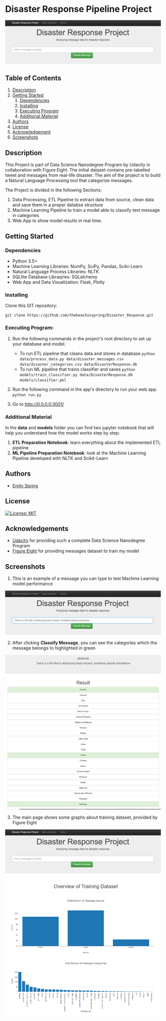 # Disaster Response Pipeline Project

![Intro Pic](screenshots/Header.PNG)

## Table of Contents
1. [Description](#description)
2. [Getting Started](#getting_started)
	1. [Dependencies](#dependencies)
	2. [Installing](#installing)
	3. [Executing Program](#executing)
	4. [Additional Material](#material)
3. [Authors](#authors)
4. [License](#license)
5. [Acknowledgement](#acknowledgement)
6. [Screenshots](#screenshots)

<a name="descripton"></a>
## Description

This Project is part of Data Science Nanodegree Program by Udacity in collaboration with Figure Eight.
The initial dataset contains pre-labelled tweet and messages from real-life disaster. 
The aim of the project is to build a Natural Language Processing tool that categorize messages.

The Project is divided in the following Sections:

1. Data Processing, ETL Pipeline to extract data from source, clean data and save them in a proper databse structure
2. Machine Learning Pipeline to train a model able to classify text message in categories
3. Web App to show model results in real time. 

<a name="getting_started"></a>
## Getting Started

<a name="dependencies"></a>
### Dependencies
* Python 3.5+
* Machine Learning Libraries: NumPy, SciPy, Pandas, Sciki-Learn
* Natural Language Process Libraries: NLTK
* SQLlite Database Libraqries: SQLalchemy
* Web App and Data Visualization: Flask, Plotly

<a name="installing"></a>
### Installing
Clone this GIT repository:
```
git clone https://github.com/thebeachinspring/Disaster_Response.git
```
<a name="executing"></a>
### Executing Program:
1. Run the following commands in the project's root directory to set up your database and model.

    - To run ETL pipeline that cleans data and stores in database
        `python data/process_data.py data/disaster_messages.csv data/disaster_categories.csv data/DisasterResponse.db`
    - To run ML pipeline that trains classifier and saves
        `python models/train_classifier.py data/DisasterResponse.db models/classifier.pkl`

2. Run the following command in the app's directory to run your web app.
    `python run.py`

3. Go to http://0.0.0.0:3001/

<a name="material"></a>
### Additional Material

In the **data** and **models** folder you can find two jupyter notebook that will help you understand how the model works step by step:
1. **ETL Preparation Notebook**: learn everything about the implemented ETL pipeline
2. **ML Pipeline Preparation Notebook**: look at the Machine Learning Pipeline developed with NLTK and Scikit-Learn

<a name="authors"></a>
## Authors

* [Emily Spring](https://github.com/thebeachinspring/)

<a name="license"></a>
## License
[![License: MIT](https://img.shields.io/badge/License-MIT-yellow.svg)](https://opensource.org/licenses/MIT)

<a name="acknowledgement"></a>
## Acknowledgements

* [Udacity](https://www.udacity.com/) for providing such a complete Data Science Nanodegree Program
* [Figure Eight](https://www.figure-eight.com/) for providing messages dataset to train my model

<a name="screenshots"></a>
## Screenshots

1. This is an example of a message you can type to test Machine Learning model performance

![Sample Input](screenshots/Message.PNG)

2. After clicking **Classify Message**, you can see the categories which the message belongs to highlighted in green

![Sample Output](screenshots/Message_result.PNG)

3. The main page shows some graphs about training dataset, provided by Figure Eight

![Main Page Title](screenshots/Header.PNG)
![Main Page Graph](screenshots/Tool_training.PNG)